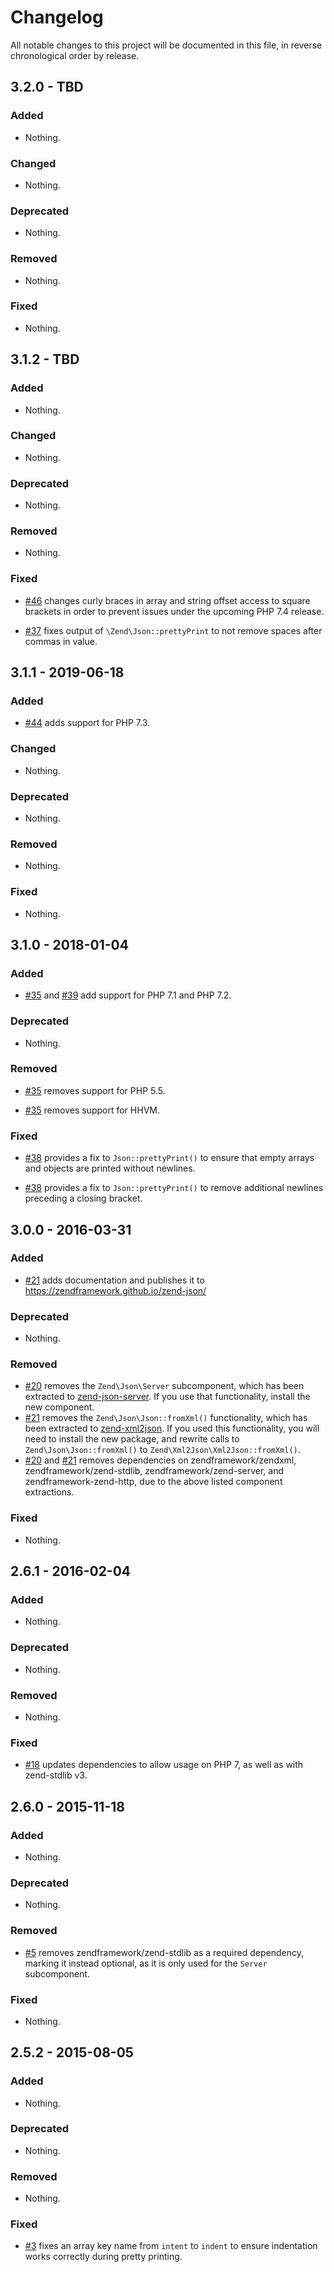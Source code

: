 # Changelog

All notable changes to this project will be documented in this file, in reverse chronological order by release.

## 3.2.0 - TBD

### Added

- Nothing.

### Changed

- Nothing.

### Deprecated

- Nothing.

### Removed

- Nothing.

### Fixed

- Nothing.

## 3.1.2 - TBD

### Added

- Nothing.

### Changed

- Nothing.

### Deprecated

- Nothing.

### Removed

- Nothing.

### Fixed

- [#46](https://github.com/zendframework/zend-json/pull/46) changes
  curly braces in array and string offset access to square brackets
  in order to prevent issues under the upcoming PHP 7.4 release.

- [#37](https://github.com/zendframework/zend-json/pull/37) fixes
  output of `\Zend\Json::prettyPrint` to not remove spaces after
  commas in value.

## 3.1.1 - 2019-06-18

### Added

- [#44](https://github.com/zendframework/zend-json/pull/44) adds support for PHP 7.3.

### Changed

- Nothing.

### Deprecated

- Nothing.

### Removed

- Nothing.

### Fixed

- Nothing.

## 3.1.0 - 2018-01-04

### Added

- [#35](https://github.com/zendframework/zend-json/pull/35) and
  [#39](https://github.com/zendframework/zend-json/pull/39) add support for PHP
  7.1 and PHP 7.2.

### Deprecated

- Nothing.

### Removed

- [#35](https://github.com/zendframework/zend-json/pull/35) removes support for
  PHP 5.5.

- [#35](https://github.com/zendframework/zend-json/pull/35) removes support for
  HHVM.

### Fixed

- [#38](https://github.com/zendframework/zend-json/pull/38) provides a fix to
  `Json::prettyPrint()` to ensure that empty arrays and objects are printed
  without newlines.

- [#38](https://github.com/zendframework/zend-json/pull/38) provides a fix to
  `Json::prettyPrint()` to remove additional newlines preceding a closing
  bracket.

## 3.0.0 - 2016-03-31

### Added

- [#21](https://github.com/zendframework/zend-json/pull/21) adds documentation
  and publishes it to https://zendframework.github.io/zend-json/

### Deprecated

- Nothing.

### Removed

- [#20](https://github.com/zendframework/zend-json/pull/20) removes the
  `Zend\Json\Server` subcomponent, which has been extracted to
  [zend-json-server](https://zendframework.github.io/zend-json-server/).
  If you use that functionality, install the new component.
- [#21](https://github.com/zendframework/zend-json/pull/21) removes the
  `Zend\Json\Json::fromXml()` functionality, which has been extracted to
  [zend-xml2json](https://zendframework.github.io/zend-xml2json/). If you used
  this functionality, you will need to install the new package, and rewrite
  calls to `Zend\Json\Json::fromXml()` to `Zend\Xml2Json\Xml2Json::fromXml()`.
- [#20](https://github.com/zendframework/zend-json/pull/20) and
  [#21](https://github.com/zendframework/zend-json/pull/21) removes dependencies
  on zendframework/zendxml, zendframework/zend-stdlib,
  zendframework/zend-server, and zendframework-zend-http, due to the above
  listed component extractions.

### Fixed

- Nothing.

## 2.6.1 - 2016-02-04

### Added

- Nothing.

### Deprecated

- Nothing.

### Removed

- Nothing.

### Fixed

- [#18](https://github.com/zendframework/zend-json/pull/18) updates dependencies
  to allow usage on PHP 7, as well as with zend-stdlib v3.

## 2.6.0 - 2015-11-18

### Added

- Nothing.

### Deprecated

- Nothing.

### Removed

- [#5](https://github.com/zendframework/zend-json/pull/5) removes
  zendframework/zend-stdlib as a required dependency, marking it instead
  optional, as it is only used for the `Server` subcomponent.

### Fixed

- Nothing.

## 2.5.2 - 2015-08-05

### Added

- Nothing.

### Deprecated

- Nothing.

### Removed

- Nothing.

### Fixed

- [#3](https://github.com/zendframework/zend-json/pull/3) fixes an array key
  name from `intent` to `indent` to  ensure indentation works correctly during
  pretty printing.
